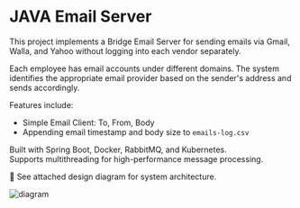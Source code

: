 # JAVA Email Server

This project implements a Bridge Email Server for sending emails via Gmail, Walla, and Yahoo without logging into each vendor separately.

Each employee has email accounts under different domains. The system identifies the appropriate email provider based on the sender's address and sends accordingly.

Features include:  
- Simple Email Client: To, From, Body  
- Appending email timestamp and body size to `emails-log.csv`  

Built with Spring Boot, Docker, RabbitMQ, and Kubernetes.  
Supports multithreading for high-performance message processing.  

📌 See attached design diagram for system architecture.



![diagram](https://github.com/user-attachments/assets/35845fa6-3e62-4de2-9d2b-75920ee3fdd2)
